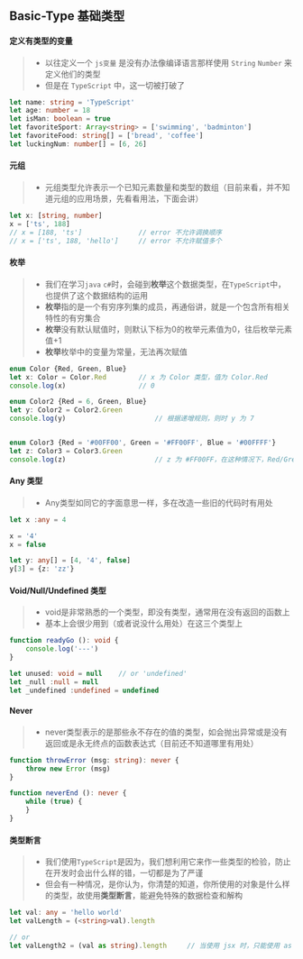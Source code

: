 ## Basic-Type 基础类型

#### 定义有类型的变量

> * 以往定义一个 `js变量` 是没有办法像编译语言那样使用 `String` `Number` 来定义他们的类型
> * 但是在 `TypeScript` 中，这一切被打破了

```typescript
let name: string = 'TypeScript'
let age: number = 18
let isMan: boolean = true
let favoriteSport: Array<string> = ['swimming', 'badminton']
let favoriteFood: string[] = ['bread', 'coffee']
let luckingNum: number[] = [6, 26]
```

#### 元组

> * 元组类型允许表示一个已知元素数量和类型的数组（目前来看，并不知道元组的应用场景，先看看用法，下面会讲）

```typescript
let x: [string, number]
x = ['ts', 188]
// x = [188, 'ts']              // error 不允许调换顺序
// x = ['ts', 188, 'hello']     // error 不允许赋值多个
```

#### 枚举

> * 我们在学习`java` `c#`时，会碰到**枚举**这个数据类型，在`TypeScript`中，也提供了这个数据结构的运用
> * **枚举**指的是一个有穷序列集的成员，再通俗讲，就是一个包含所有相关特性的有穷集合
> * **枚举**没有默认赋值时，则默认下标为0的枚举元素值为0，往后枚举元素值+1
> * **枚举**枚举中的变量为常量，无法再次赋值

```typescript
enum Color {Red, Green, Blue}
let x: Color = Color.Red        // x 为 Color 类型，值为 Color.Red
console.log(x)                  // 0

enum Color2 {Red = 6, Green, Blue}
let y: Color2 = Color2.Green
console.log(y)                      // 根据递增规则，则时 y 为 7


enum Color3 {Red = '#00FF00', Green = '#FF00FF', Blue = '#00FFFF'}
let z: Color3 = Color3.Green
console.log(z)                      // z 为 #FF00FF，在这种情况下，Red/Green/Blue 全部都是默认赋值，不然会报错
```

#### Any 类型

> * Any类型如同它的字面意思一样，多在改造一些旧的代码时有用处

```typescript
let x :any = 4

x = '4'
x = false

let y: any[] = [4, '4', false]
y[3] = {z: 'zz'}
```

#### Void/Null/Undefined 类型

> * void是非常熟悉的一个类型，即没有类型，通常用在没有返回的函数上
> * 基本上会很少用到（或者说没什么用处）在这三个类型上

```typescript
function readyGo (): void {
    console.log('---')
}

let unused: void = null    // or 'undefined'
let _null :null = null
let _undefined :undefined = undefined
```

#### Never

> * never类型表示的是那些永不存在的值的类型，如会抛出异常或是没有返回或是永无终点的函数表达式（目前还不知道哪里有用处）

```typescript
function throwError (msg: string): never {
    throw new Error (msg)
}

function neverEnd (): never {
    while (true) {
    } 
}
```

#### 类型断言

> * 我们使用`TypeScript`是因为，我们想利用它来作一些类型的检验，防止在开发时会出什么样的错，一切都是为了严谨
> * 但会有一种情况，是你认为，你清楚的知道，你所使用的对象是什么样的类型，故使用**类型断言**，能避免特殊的数据检查和解构

```typescript
let val: any = 'hello world'
let valLength = (<string>val).length

// or
let valLength2 = (val as string).length     // 当使用 jsx 时，只能使用 as 方法
```

